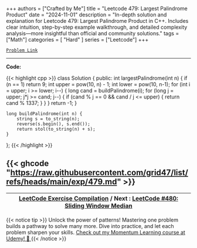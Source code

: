 
+++
authors = ["Crafted by Me"]
title = "Leetcode 479: Largest Palindrome Product"
date = "2024-11-01"
description = "In-depth solution and explanation for Leetcode 479: Largest Palindrome Product in C++. Includes clear intuition, step-by-step example walkthrough, and detailed complexity analysis—more insightful than official and community solutions."
tags = ["Math"]
categories = [
    "Hard"
]
series = ["Leetcode"]
+++



[`Problem Link`](https://leetcode.com/problems/largest-palindrome-product/description/)

---

**Code:**

{{< highlight cpp >}}
class Solution {
public:
    int largestPalindrome(int n) {
        if (n == 1) return 9;
        int upper = pow(10, n) - 1;
        int lower = pow(10, n-1);
        for (int i = upper; i >= lower; i--) {
            long cand = buildPalindrome(i);
            for (long j = upper; j*j >= cand; j--) {
                if (cand % j == 0 && cand / j <= upper) {
                    return cand % 1337;
                }
            }
        }
        return -1;
    }
    
    long buildPalindrome(int n) {
        string s = to_string(n);
        reverse(s.begin(), s.end());
        return stol(to_string(n) + s);
    }
};
{{< /highlight >}}

{{< ghcode "https://raw.githubusercontent.com/grid47/list/refs/heads/main/exp/479.md" >}}
---

| [LeetCode Exercise Compilation](https://grid47.xyz/leetcode/) / Next : [LeetCode #480: Sliding Window Median](https://grid47.xyz/posts/leetcode_480) |
| --- |
{{< notice tip >}}
Unlock the power of patterns! Mastering one problem builds a pathway to solve many more. Dive into practice, and let each problem sharpen your skills. [Check out my Momentum Learning course at Udemy! 🚀 ](https://www.udemy.com/course/algorithms-and-data-structures-in-cpp/)
{{< /notice >}}

